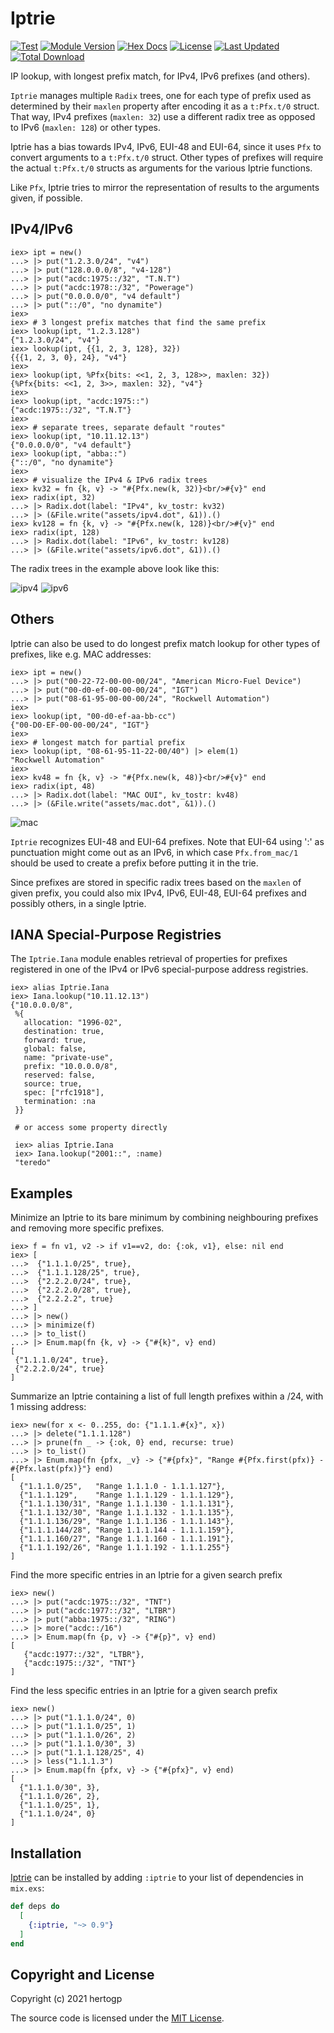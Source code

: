 # Iptrie

[![Test](https://github.com/hertogp/iptrie/actions/workflows/elixir.yml/badge.svg)](https://github.com/hertogp/iptrie/actions/workflows/elixir.yml)
[![Module Version](https://img.shields.io/hexpm/v/iptrie.svg)](https://hex.pm/packages/iptrie)
[![Hex Docs](https://img.shields.io/badge/hex-docs-lightgreen.svg)](https://hexdocs.pm/iptrie/)
[![License](https://img.shields.io/hexpm/l/iptrie.svg)](https://github.com/hertogp/iptrie/blob/master/LICENSE)
[![Last Updated](https://img.shields.io/github/last-commit/hertogp/iptrie.svg)](https://github.com/hertogp/iptrie/commits/master)
[![Total Download](https://img.shields.io/hexpm/dt/iptrie.svg)](https://hex.pm/packages/iptrie)

<!-- @MODULEDOC -->

IP lookup, with longest prefix match, for IPv4, IPv6 prefixes (and others).

`Iptrie` manages multiple `Radix` trees, one for each type of prefix used as
determined by their `maxlen` property after encoding it as a `t:Pfx.t/0`
struct.  That way, IPv4 prefixes (`maxlen: 32`) use a different radix tree as
opposed to IPv6 (`maxlen: 128`) or other types.

Iptrie has a bias towards IPv4, IPv6, EUI-48 and EUI-64, since it uses `Pfx` to
convert arguments to a `t:Pfx.t/0` struct.  Other types of prefixes will
require the actual `t:Pfx.t/0` structs as arguments for the various Iptrie
functions.

Like `Pfx`, Iptrie tries to mirror the representation of results to the
arguments given, if possible.

## IPv4/IPv6

    iex> ipt = new()
    ...> |> put("1.2.3.0/24", "v4")
    ...> |> put("128.0.0.0/8", "v4-128")
    ...> |> put("acdc:1975::/32", "T.N.T")
    ...> |> put("acdc:1978::/32", "Powerage")
    ...> |> put("0.0.0.0/0", "v4 default")
    ...> |> put("::/0", "no dynamite")
    iex>
    iex> # 3 longest prefix matches that find the same prefix
    iex> lookup(ipt, "1.2.3.128")
    {"1.2.3.0/24", "v4"}
    iex> lookup(ipt, {{1, 2, 3, 128}, 32})
    {{{1, 2, 3, 0}, 24}, "v4"}
    iex>
    iex> lookup(ipt, %Pfx{bits: <<1, 2, 3, 128>>, maxlen: 32})
    {%Pfx{bits: <<1, 2, 3>>, maxlen: 32}, "v4"}
    iex>
    iex> lookup(ipt, "acdc:1975::")
    {"acdc:1975::/32", "T.N.T"}
    iex>
    iex> # separate trees, separate default "routes"
    iex> lookup(ipt, "10.11.12.13")
    {"0.0.0.0/0", "v4 default"}
    iex> lookup(ipt, "abba::")
    {"::/0", "no dynamite"}
    iex>
    iex> # visualize the IPv4 & IPv6 radix trees
    iex> kv32 = fn {k, v} -> "#{Pfx.new(k, 32)}<br/>#{v}" end
    iex> radix(ipt, 32)
    ...> |> Radix.dot(label: "IPv4", kv_tostr: kv32)
    ...> |> (&File.write("assets/ipv4.dot", &1)).()
    iex> kv128 = fn {k, v} -> "#{Pfx.new(k, 128)}<br/>#{v}" end
    iex> radix(ipt, 128)
    ...> |> Radix.dot(label: "IPv6", kv_tostr: kv128)
    ...> |> (&File.write("assets/ipv6.dot", &1)).()


The radix trees in the example above look like this:

![ipv4](assets/ipv4.dot.png) ![ipv6](assets/ipv6.dot.png)

## Others

Iptrie can also be used to do longest prefix match lookup for other types of
prefixes, like e.g. MAC addresses:

    iex> ipt = new()
    ...> |> put("00-22-72-00-00-00/24", "American Micro-Fuel Device")
    ...> |> put("00-d0-ef-00-00-00/24", "IGT")
    ...> |> put("08-61-95-00-00-00/24", "Rockwell Automation")
    iex>
    iex> lookup(ipt, "00-d0-ef-aa-bb-cc")
    {"00-D0-EF-00-00-00/24", "IGT"}
    iex>
    iex> # longest match for partial prefix
    iex> lookup(ipt, "08-61-95-11-22-00/40") |> elem(1)
    "Rockwell Automation"
    iex>
    iex> kv48 = fn {k, v} -> "#{Pfx.new(k, 48)}<br/>#{v}" end
    iex> radix(ipt, 48)
    ...> |> Radix.dot(label: "MAC OUI", kv_tostr: kv48)
    ...> |> (&File.write("assets/mac.dot", &1)).()

![mac](assets/mac.dot.png)

`Iptrie` recognizes EUI-48 and EUI-64 prefixes.  Note that EUI-64 using ':' as
punctuation might come out as an IPv6, in which case `Pfx.from_mac/1` should be
used to create a prefix before putting it in the trie.

Since prefixes are stored in specific radix trees based on the `maxlen` of
given prefix, you could also mix IPv4, IPv6, EUI-48, EUI-64 prefixes and
possibly others, in a single Iptrie.

## IANA Special-Purpose Registries

The `Iptrie.Iana` module enables retrieval of properties for prefixes registered
in one of the IPv4 or IPv6 special-purpose address registries.

    iex> alias Iptrie.Iana
    iex> Iana.lookup("10.11.12.13")
    {"10.0.0.0/8",
     %{
       allocation: "1996-02",
       destination: true,
       forward: true,
       global: false,
       name: "private-use",
       prefix: "10.0.0.0/8",
       reserved: false,
       source: true,
       spec: ["rfc1918"],
       termination: :na
     }}

     # or access some property directly

     iex> alias Iptrie.Iana
     iex> Iana.lookup("2001::", :name)
     "teredo"

## Examples

Minimize an Iptrie to its bare minimum by combining neighbouring prefixes and
removing more specific prefixes.

    iex> f = fn v1, v2 -> if v1==v2, do: {:ok, v1}, else: nil end
    iex> [
    ...>  {"1.1.1.0/25", true},
    ...>  {"1.1.1.128/25", true},
    ...>  {"2.2.2.0/24", true},
    ...>  {"2.2.2.0/28", true},
    ...>  {"2.2.2.2", true}
    ...> ]
    ...> |> new()
    ...> |> minimize(f)
    ...> |> to_list()
    ...> |> Enum.map(fn {k, v} -> {"#{k}", v} end)
    [
     {"1.1.1.0/24", true},
     {"2.2.2.0/24", true}
    ]


Summarize an Iptrie containing a list of full length prefixes within a /24,
with 1 missing address:

    iex> new(for x <- 0..255, do: {"1.1.1.#{x}", x})
    ...> |> delete("1.1.1.128")
    ...> |> prune(fn _ -> {:ok, 0} end, recurse: true)
    ...> |> to_list()
    ...> |> Enum.map(fn {pfx, _v} -> {"#{pfx}", "Range #{Pfx.first(pfx)} - #{Pfx.last(pfx)}"} end)
    [
      {"1.1.1.0/25",   "Range 1.1.1.0 - 1.1.1.127"},
      {"1.1.1.129",    "Range 1.1.1.129 - 1.1.1.129"},
      {"1.1.1.130/31", "Range 1.1.1.130 - 1.1.1.131"},
      {"1.1.1.132/30", "Range 1.1.1.132 - 1.1.1.135"},
      {"1.1.1.136/29", "Range 1.1.1.136 - 1.1.1.143"},
      {"1.1.1.144/28", "Range 1.1.1.144 - 1.1.1.159"},
      {"1.1.1.160/27", "Range 1.1.1.160 - 1.1.1.191"},
      {"1.1.1.192/26", "Range 1.1.1.192 - 1.1.1.255"}
    ]

Find the more specific entries in an Iptrie for a given search prefix

    iex> new()
    ...> |> put("acdc:1975::/32", "TNT")
    ...> |> put("acdc:1977::/32", "LTBR")
    ...> |> put("abba:1975::/32", "RING")
    ...> |> more("acdc::/16")
    ...> |> Enum.map(fn {p, v} -> {"#{p}", v} end)
    [
       {"acdc:1977::/32", "LTBR"},
       {"acdc:1975::/32", "TNT"}
    ]

Find the less specific entries in an Iptrie for a given search prefix

    iex> new()
    ...> |> put("1.1.1.0/24", 0)
    ...> |> put("1.1.1.0/25", 1)
    ...> |> put("1.1.1.0/26", 2)
    ...> |> put("1.1.1.0/30", 3)
    ...> |> put("1.1.1.128/25", 4)
    ...> |> less("1.1.1.3")
    ...> |> Enum.map(fn {pfx, v} -> {"#{pfx}", v} end)
    [
      {"1.1.1.0/30", 3},
      {"1.1.1.0/26", 2},
      {"1.1.1.0/25", 1},
      {"1.1.1.0/24", 0}
    ]


<!-- @MODULEDOC -->

## Installation

[Iptrie](https://hexdocs.pm/iptrie) can be installed by adding `:iptrie` to your
list of dependencies in `mix.exs`:

```elixir
def deps do
  [
    {:iptrie, "~> 0.9"}
  ]
end
```

## Copyright and License

Copyright (c) 2021 hertogp

The source code is licensed under the [MIT License](./LICENSE.md).
